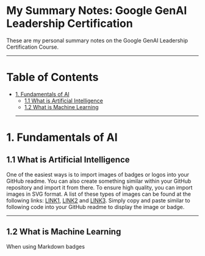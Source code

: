 # My Summary Notes: Google GenAI Leadership Certification

These are my personal summary notes on the Google GenAI Leadership Certification Course.  

---

# Table of Contents

- [1. Fundamentals of AI](#1-fundamentals-of-ai)
  * [1.1 What is Artificial Intelligence](#11-what-is-artificial-intelligence)
  * [1.2 What is Machine Learning](#12-what-is-machine-learning)
  - ---

# 1. Fundamentals of AI
## 1.1 What is Artificial Intelligence
One of the easiest ways is to import images of badges or logos into your GitHub readme. You can also create something similar within your GitHub repository and import it from there. To ensure high quality, you can import images in SVG format. A list of these types of images can be found at the following links: [LINK1](https://github.com/MikeCodesDotNET/ColoredBadges#), [LINK2](https://simpleicons.org/?q=tens) and [LINK3](https://github.com/marwin1991/profile-technology-icons). Simply copy and paste similar to following code into your GitHub readme to display the image or badge.

------------------------

## 1.2 What is Machine Learning
When using Markdown badges
